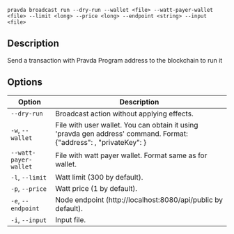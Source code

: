 <!--
THIS FILE IS GENERATED. DO NOT EDIT MANUALLY!
-->

```pravda broadcast run --dry-run --wallet <file> --watt-payer-wallet <file> --limit <long> --price <long> --endpoint <string> --input <file>```

## Description
Send a transaction with Pravda Program address to the blockchain to run it
## Options

|Option|Description|
|----|----|
|`--dry-run`|Broadcast action without applying effects.
|`-w`, `--wallet`|File with user wallet. You can obtain it using 'pravda gen address' command. Format: {"address": <public key>, "privateKey": <private key>}
|`--watt-payer-wallet`|File with watt payer wallet. Format same as for wallet.
|`-l`, `--limit`|Watt limit (300 by default).
|`-p`, `--price`|Watt price (1 by default).
|`-e`, `--endpoint`|Node endpoint (http://localhost:8080/api/public by default).
|`-i`, `--input`|Input file.
